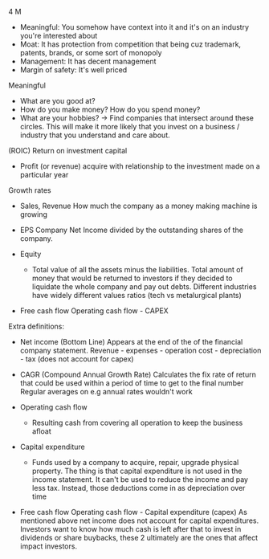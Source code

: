 4 M
- Meaningful: You somehow have context into it and it's on an industry you're interested about
- Moat: It has protection from competition that being cuz trademark, patents, brands, or some sort of monopoly
- Management: It has decent management
- Margin of safety: It's well priced

Meaningful
- What are you good at?
- How do you make money? How do you spend money?
- What are your hobbies?
-> Find companies that intersect around these circles. This will make it more likely that you invest on a business / industry that you understand and care about.

(ROIC) Return on investment capital
- Profit (or revenue) acquire with relationship to the investment made on a particular year

Growth rates
- Sales, Revenue
  How much the company as a money making machine is growing

- EPS
  Company Net Income divided by the outstanding shares of the company.

- Equity
  - Total value of all the assets minus the liabilities. Total amount of money that would be returned to investors if they decided to liquidate the whole company and pay out debts.
  Different industries have widely different values ratios (tech vs metalurgical plants)

- Free cash flow
  Operating cash flow - CAPEX

Extra definitions:

- Net income (Bottom Line)
  Appears at the end of the of the financial company statement.
  Revenue - expenses - operation cost - depreciation - tax (does not account for capex)

- CAGR (Compound Annual Growth Rate)
  Calculates the fix rate of return that could be used within a period of time to get to the final number
  Regular averages on e.g annual rates wouldn't work

- Operating cash flow
  - Resulting cash from covering all operation to keep the business afloat

- Capital expenditure
  - Funds used by a company to acquire, repair, upgrade physical property.
  The thing is that capital expenditure is not used in the income statement. It can't be used to reduce
  the income and pay less tax. Instead, those deductions come in as depreciation over time

- Free cash flow
  Operating cash flow - Capital expenditure (capex)
  As mentioned above net income does not account for capital expenditures. Investors want to know how much cash is left after that to invest in dividends or share buybacks, these 2 ultimately are the ones that affect impact investors.



